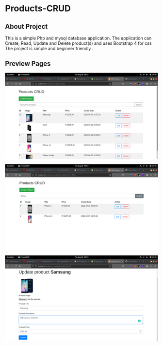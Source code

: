 # Products-CRUD

## About Project

This is a simple Php and mysql database application. The application can Create, Read, Update and Delete product(s) and uses Bootstrap 4 for css
The project is simple and beginner friendly .

## Preview  Pages

![Site home page](./assets/Screenshots/indexPage.png)

![Search bar](./assets/Screenshots/search.png)

![ Update page](./assets/Screenshots/update.png)
